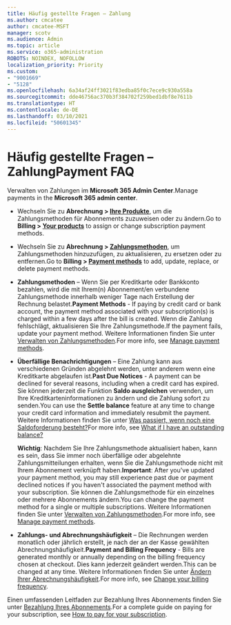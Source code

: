 ```yaml
---
title: Häufig gestellte Fragen – Zahlung
ms.author: cmcatee
author: cmcatee-MSFT
manager: scotv
ms.audience: Admin
ms.topic: article
ms.service: o365-administration
ROBOTS: NOINDEX, NOFOLLOW
localization_priority: Priority
ms.custom:
- "9001669"
- "5128"
ms.openlocfilehash: 6a34af24ff3021f83edba85f0c7ece9c930a558a
ms.sourcegitcommit: dde46756ac370b3f384702f259bed1dbf8e7611b
ms.translationtype: HT
ms.contentlocale: de-DE
ms.lasthandoff: 03/10/2021
ms.locfileid: "50601345"
---
```

# <a name="payment-faq"></a><span data-ttu-id="437bf-102">Häufig gestellte Fragen – Zahlung</span><span class="sxs-lookup"><span data-stu-id="437bf-102">Payment FAQ</span></span>

<span data-ttu-id="437bf-103">Verwalten von Zahlungen im **Microsoft 365 Admin Center**.</span><span class="sxs-lookup"><span data-stu-id="437bf-103">Manage payments in the **Microsoft 365 admin center**.</span></span>

- <span data-ttu-id="437bf-104">Wechseln Sie zu **Abrechnung > [Ihre Produkte](https://go.microsoft.com/fwlink/p/?linkid=842054)**, um die Zahlungsmethoden für Abonnements zuzuweisen oder zu ändern.</span><span class="sxs-lookup"><span data-stu-id="437bf-104">Go to **Billing > [Your products](https://go.microsoft.com/fwlink/p/?linkid=842054)** to assign or change subscription payment methods.</span></span>
- <span data-ttu-id="437bf-105">Wechseln Sie zu **Abrechnung > [Zahlungsmethoden](https://go.microsoft.com/fwlink/p/?linkid=2018806)**, um Zahlungsmethoden hinzuzufügen, zu aktualisieren, zu ersetzen oder zu entfernen.</span><span class="sxs-lookup"><span data-stu-id="437bf-105">Go to **Billing > [Payment methods](https://go.microsoft.com/fwlink/p/?linkid=2018806)** to add, update, replace, or delete payment methods.</span></span>

- <span data-ttu-id="437bf-106">**Zahlungsmethoden** – Wenn Sie per Kreditkarte oder Bankkonto bezahlen, wird die mit Ihrem(n) Abonnement/en verbundene Zahlungsmethode innerhalb weniger Tage nach Erstellung der Rechnung belastet.</span><span class="sxs-lookup"><span data-stu-id="437bf-106">**Payment Methods** - If paying by credit card or bank account, the payment method associated with your subscription(s) is charged within a few days after the bill is created.</span></span> <span data-ttu-id="437bf-107">Wenn die Zahlung fehlschlägt, aktualisieren Sie Ihre Zahlungsmethode.</span><span class="sxs-lookup"><span data-stu-id="437bf-107">If the payment fails, update your payment method.</span></span> <span data-ttu-id="437bf-108">Weitere Informationen finden Sie unter [Verwalten von Zahlungsmethoden](https://docs.microsoft.com/microsoft-365/commerce/billing-and-payments/manage-payment-methods).</span><span class="sxs-lookup"><span data-stu-id="437bf-108">For more info, see [Manage payment methods](https://docs.microsoft.com/microsoft-365/commerce/billing-and-payments/manage-payment-methods).</span></span>

- <span data-ttu-id="437bf-109">**Überfällige Benachrichtigungen** – Eine Zahlung kann aus verschiedenen Gründen abgelehnt werden, unter anderem wenn eine Kreditkarte abgelaufen ist.</span><span class="sxs-lookup"><span data-stu-id="437bf-109">**Past Due Notices** - A payment can be declined for several reasons, including when a credit card has expired.</span></span> <span data-ttu-id="437bf-110">Sie können jederzeit die Funktion **Saldo ausgleichen** verwenden, um Ihre Kreditkarteninformationen zu ändern und die Zahlung sofort zu senden.</span><span class="sxs-lookup"><span data-stu-id="437bf-110">You can use the **Settle balance** feature at any time to change your credit card information and immediately resubmit the payment.</span></span> <span data-ttu-id="437bf-111">Weitere Informationen finden Sie unter [Was passiert, wenn noch eine Saldoforderung besteht?](https://docs.microsoft.com/microsoft-365/commerce/billing-and-payments/pay-for-your-subscription#what-if-i-have-an-outstanding-balance)</span><span class="sxs-lookup"><span data-stu-id="437bf-111">For more info, see [What if I have an outstanding balance?](https://docs.microsoft.com/microsoft-365/commerce/billing-and-payments/pay-for-your-subscription#what-if-i-have-an-outstanding-balance)</span></span>

    <span data-ttu-id="437bf-112">**Wichtig**: Nachdem Sie Ihre Zahlungsmethode aktualisiert haben, kann es sein, dass Sie immer noch überfällige oder abgelehnte Zahlungsmitteilungen erhalten, wenn Sie die Zahlungsmethode nicht mit Ihrem Abonnement verknüpft haben.</span><span class="sxs-lookup"><span data-stu-id="437bf-112">**Important**: After you've updated your payment method, you may still experience past due or payment declined notices if you haven't associated the payment method with your subscription.</span></span> <span data-ttu-id="437bf-113">Sie können die Zahlungsmethode für ein einzelnes oder mehrere Abonnements ändern.</span><span class="sxs-lookup"><span data-stu-id="437bf-113">You can change the payment method for a single or multiple subscriptions.</span></span> <span data-ttu-id="437bf-114">Weitere Informationen finden Sie unter [Verwalten von Zahlungsmethoden](https://docs.microsoft.com/microsoft-365/commerce/billing-and-payments/manage-payment-methods).</span><span class="sxs-lookup"><span data-stu-id="437bf-114">For more info, see [Manage payment methods](https://docs.microsoft.com/microsoft-365/commerce/billing-and-payments/manage-payment-methods).</span></span>

- <span data-ttu-id="437bf-115">**Zahlungs- und Abrechnungshäufigkeit** – Die Rechnungen werden monatlich oder jährlich erstellt, je nach der an der Kasse gewählten Abrechnungshäufigkeit.</span><span class="sxs-lookup"><span data-stu-id="437bf-115">**Payment and Billing Frequency** - Bills are generated monthly or annually depending on the billing frequency chosen at checkout.</span></span> <span data-ttu-id="437bf-116">Dies kann jederzeit geändert werden.</span><span class="sxs-lookup"><span data-stu-id="437bf-116">This can be changed at any time.</span></span> <span data-ttu-id="437bf-117">Weitere Informationen finden Sie unter [Ändern Ihrer Abrechnungshäufigkeit](https://docs.microsoft.com/microsoft-365/commerce/billing-and-payments/change-payment-frequency).</span><span class="sxs-lookup"><span data-stu-id="437bf-117">For more info, see [Change your billing frequency](https://docs.microsoft.com/microsoft-365/commerce/billing-and-payments/change-payment-frequency).</span></span>

<span data-ttu-id="437bf-118">Einen umfassenden Leitfaden zur Bezahlung Ihres Abonnements finden Sie unter [Bezahlung Ihres Abonnements](https://docs.microsoft.com/microsoft-365/commerce/billing-and-payments/pay-for-your-subscription).</span><span class="sxs-lookup"><span data-stu-id="437bf-118">For a complete guide on paying for your subscription, see [How to pay for your subscription](https://docs.microsoft.com/microsoft-365/commerce/billing-and-payments/pay-for-your-subscription).</span></span>
